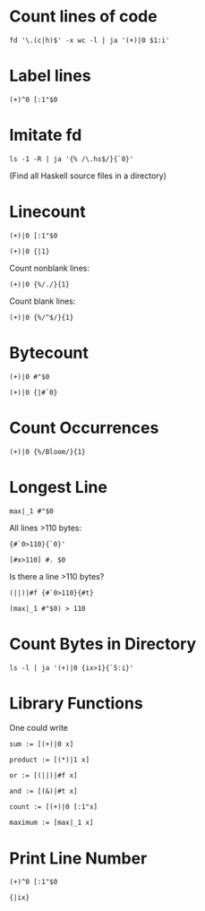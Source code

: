 # Count lines of code

```
fd '\.(c|h)$' -x wc -l | ja '(+)|0 $1:i'
```

# Label lines

```
(+)^0 [:1"$0
```

# Imitate fd

```
ls -1 -R | ja '{% /\.hs$/}{`0}'
```

(Find all Haskell source files in a directory)

# Linecount

```
(+)|0 [:1"$0
```

```
(+)|0 {|1}
```

Count nonblank lines:

```
(+)|0 {%/./}{1}
```

Count blank lines:

```
(+)|0 {%/^$/}{1}
```

# Bytecount

```
(+)|0 #"$0
```

```
(+)|0 {|#`0}
```

# Count Occurrences

```
(+)|0 {%/Bloom/}{1}
```

# Longest Line

```
max|_1 #"$0
```

All lines >110 bytes:

```
{#`0>110}{`0}'
```

```
[#x>110] #. $0
```

Is there a line >110 bytes?

```
(||)|#f {#`0>110}{#t}
```

```
(max|_1 #"$0) > 110
```

# Count Bytes in Directory

```
ls -l | ja '(+)|0 {ix>1}{`5:i}'
```

# Library Functions

One could write

```
sum := [(+)|0 x]

product := [(*)|1 x]

or := [(||)|#f x]

and := [(&)|#t x]

count := [(+)|0 [:1"x]

maximum := [max|_1 x]
```

# Print Line Number

```
(+)^0 [:1"$0
```

```
{|ix}
```
